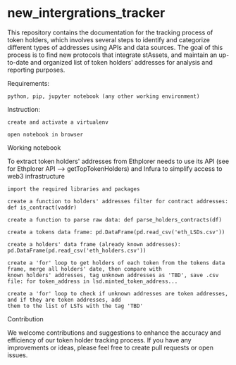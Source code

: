 # new_intergrations_tracker


This repository contains the documentation for the tracking process of token holders, which involves several steps to identify and categorize different types of addresses using APIs and data sources. The goal of this process is to find new protocols that integrate stAssets, and maintain an up-to-date and organized list of token holders' addresses for analysis and reporting purposes.


Requirements:

    python, pip, jupyter notebook (any other working environment)

Instruction:

    create and activate a virtualenv

    open notebook in browser

Working notebook

To extract token holders' addresses from Ethplorer needs to use its API (see for Ethplorer API --> getTopTokenHolders) and Infura to simplify access to web3 infrastructure

    import the required libraries and packages

    create a function to holders' addresses filter for contract addresses: def is_contract(vaddr)

    create a function to parse raw data: def parse_holders_contracts(df)

    create a tokens data frame: pd.DataFrame(pd.read_csv('eth_LSDs.csv'))

    create a holders' data frame (already known addresses): pd.DataFrame(pd.read_csv('eth_holders.csv'))

    create a 'for' loop to get holders of each token from the tokens data frame, merge all holders' date, then compare with 
    known holders' addresses, tag unknown addresses as 'TBD', save .csv file: for token_address in lsd.minted_token_address...
      
    create a 'for' loop to check if unknown addresses are token addresses, and if they are token addresses, add 
    them to the list of LSTs with the tag 'TBD'


Contribution

We welcome contributions and suggestions to enhance the accuracy and efficiency of our token holder tracking process. If you have any improvements or ideas, please feel free to create pull requests or open issues.



